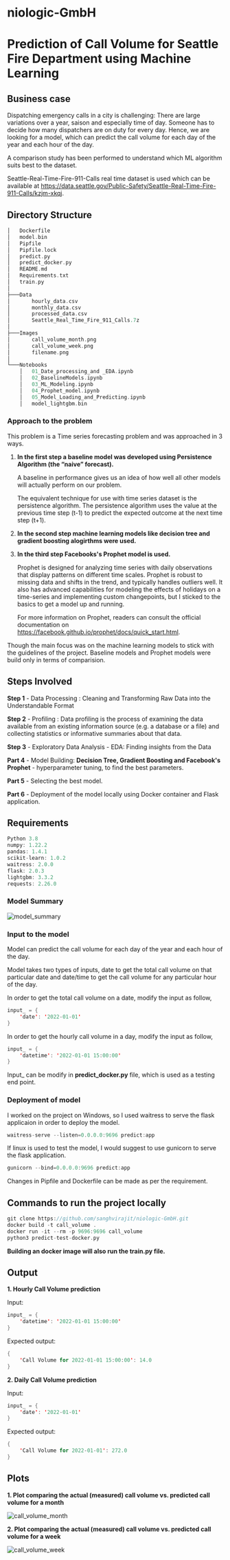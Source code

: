 # niologic-GmbH

# Prediction of Call Volume for Seattle Fire Department using Machine Learning

## Business case

Dispatching emergency calls in a city is challenging: There are large variations over a year, saison
and especially time of day. Someone has to decide how many dispatchers are on duty for every day.
Hence, we are looking for a model, which can predict the call volume for each day of the year and
each hour of the day.

A comparison study has been performed to understand which ML algorithm suits best to the dataset.

Seattle-Real-Time-Fire-911-Calls real time dataset is used which can be available at https://data.seattle.gov/Public-Safety/Seattle-Real-Time-Fire-911-Calls/kzjm-xkqj.

## Directory Structure

```scala
│   Dockerfile
│   model.bin
│   Pipfile
│   Pipfile.lock
│   predict.py
│   predict_docker.py
│   README.md
│   Requirements.txt
│   train.py
│
├───Data
│       hourly_data.csv
│       monthly_data.csv
│       processed_data.csv
│       Seattle_Real_Time_Fire_911_Calls.7z
│
├───Images
│       call_volume_month.png
│       call_volume_week.png
│       filename.png
│
└───Notebooks
    │   01_Date_processing_and _EDA.ipynb
    │   02_BaselineModels.ipynb
    │   03_ML_Modeling.ipynb
    │   04_Prophet_model.ipynb
    │   05_Model_Loading_and_Predicting.ipynb
    │   model_lightgbm.bin
```

### Approach to the problem

This problem is a Time series forecasting problem and was approached in 3 ways.

1. **In the first step a baseline model was developed using Persistence Algorithm (the “naive” forecast).**
   
   A baseline in performance gives us an idea of how well all other models will actually perform on our problem.
   
   The equivalent technique for use with time series dataset is the persistence algorithm. The persistence algorithm uses the value at the previous time step (t-1) to predict      the expected outcome at the next time step (t+1).
   
2. **In the second step machine learning models like decision tree and gradient boosting alogirthms were used.**

3. **In the third step Facebooks's Prophet model is used.**

    Prophet is designed for analyzing time series with daily observations that display patterns on different time scales. Prophet is robust to missing data and shifts in the         trend, and typically handles outliers well. It also has advanced capabilities for modeling the effects of holidays on a time-series and implementing custom changepoints, but I   sticked to the basics to get a model up and running.
  
    For more information on Prophet, readers can consult the official documentation on https://facebook.github.io/prophet/docs/quick_start.html.
  
  Though the main focus was on the machine learning models to stick with the guidelines of the project.
  Baseline models and Prophet models were build only in terms of comparision.
  
## Steps Involved

**Step 1** - Data Processing : Cleaning and Transforming Raw Data into the Understandable Format

**Step 2** - Profiling : Data profiling is the process of examining the data available from an existing information source (e.g. a database or a file) and collecting statistics or informative summaries about that data.

**Step 3** - Exploratory Data Analysis - EDA: Finding insights from the Data

**Part 4** - Model Building: **Decision Tree, Gradient Boosting and Facebook's Prophet** - hyperparameter tuning, to find the best parameters.

**Part 5** - Selecting the best model.

**Part 6** - Deployment of the model locally using Docker container and Flask application.

## Requirements

```scala
Python 3.8
numpy: 1.22.2
pandas: 1.4.1
scikit-learn: 1.0.2
waitress: 2.0.0
flask: 2.0.3
lightgbm: 3.3.2
requests: 2.26.0
``` 

### Model Summary 

![model_summary](https://user-images.githubusercontent.com/69073063/155983832-618d6c56-6c23-4fcb-b000-6be03ec6191f.png)

### Input to the model

Model can predict the call volume for each day of the year and each hour of the day.

Model takes two types of inputs, date to get the total call volume on that particular date and date/time to get the call volume for any particular hour of the day.

In order to get the total call volume on a date, modify the input as follow,

```scala
input_ = {
    'date': '2022-01-01'
}
```
In order to get the hourly call volume in a day, modify the input as follow,

```scala
input_ = {
    'datetime': '2022-01-01 15:00:00'
}
```
Input_ can be modify in **predict_docker.py** file, which is used as a testing end point.

### Deployment of model

I worked on the project on Windows, so I used waitress to serve the flask applicaion in order to deploy the model. 

```scala
waitress-serve --listen=0.0.0.0:9696 predict:app
``` 

If linux is used to test the model, I would suggest to use gunicorn to serve the flask application.

```scala
gunicorn --bind=0.0.0.0:9696 predict:app
``` 
Changes in Pipfile and Dockerfile can be made as per the requirement.

## Commands to run the project locally

```scala
git clone https://github.com/sanghvirajit/niologic-GmbH.git
docker build -t call_volume .
docker run -it --rm -p 9696:9696 call_volume
python3 predict-test-docker.py
``` 
**Building an docker image will also run the train.py file.**

## Output

**1. Hourly Call Volume prediction**

Input:

   ```scala
   input_ = {
       'datetime': '2022-01-01 15:00:00'
   }
   ```

Expected output:

   ```scala
   {
       'Call Volume for 2022-01-01 15:00:00': 14.0
   }
   ```

**2. Daily Call Volume prediction**

Input:

   ```scala
   input_ = {
       'date': '2022-01-01'
   }
   ```

Expected output:

   ```scala
   {
       'Call Volume for 2022-01-01': 272.0
   }
   ```
  
## Plots
  
  **1. Plot comparing the actual (measured) call volume vs. predicted call volume for a month**
  
    
  ![call_volume_month](https://user-images.githubusercontent.com/69073063/155965801-e557fd7f-7838-4b3f-a4ab-1d315c4ff740.png)
  

  **2. Plot comparing the actual (measured) call volume vs. predicted call volume for a week**
  
    
  ![call_volume_week](https://user-images.githubusercontent.com/69073063/155965897-2d0e767c-867d-4739-87b9-3ce7cfbf35e3.png)


       
